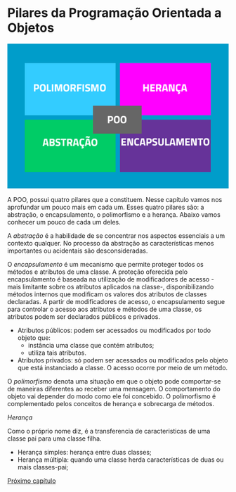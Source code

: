 # Pilares da Programação Orientada a Objetos

![pilares da POO](img/poss-1200x1200.png)

A POO, possui quatro pilares que a constituem. Nesse capítulo vamos nos aprofundar um pouco mais em cada um. Esses quatro pilares são: a abstração, o encapsulamento, o polimorfismo e a herança. Abaixo vamos conhecer um pouco de cada um deles.

A *abstração* é a habilidade de se concentrar nos aspectos essenciais a um contexto qualquer. No processo da abstração as características menos importantes ou acidentais são desconsideradas.

O *encapsulamento* é um mecanismo que permite proteger todos os métodos e atributos de uma classe. A proteção oferecida pelo encapsulamento é baseada na utilização de modificadores de acesso - mais limitante sobre os atributos aplicados na classe-, disponibilizando métodos internos que modificam os valores dos atributos de classes declaradas.
A partir de modificadores de acesso, o encapsulamento segue para controlar o acesso aos atributos e métodos de uma classe, os atributos podem ser declarados públicos e privados.

- Atributos públicos: podem ser acessados ou modificados por todo objeto que:
    - instância uma classe que contém atributos;
    - utiliza tais atributos.
- Atributos privados: só podem ser acessados ou modificados pelo objeto que está instanciado a classe. O acesso ocorre por meio de um método.


O *polimorfismo* denota uma situação em que o objeto pode comportar-se de maneiras diferentes ao receber uma mensagem. O comportamento do objeto vai depender do modo como ele foi concebido. O polimorfismo é complementado pelos conceitos de herança e sobrecarga de métodos.

*Herança*

Como o próprio nome diz, é a transferencia de caracteristicas de uma classe pai para uma classe filha.

- Herança simples: herança entre duas classes;
- Herança múltipla: quando uma classe herda características de duas ou mais classes-pai;

[Próximo capítulo](abstracao.md)
